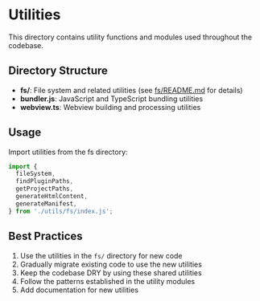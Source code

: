 # Utilities

This directory contains utility functions and modules used throughout the codebase.

## Directory Structure

- **fs/**: File system and related utilities (see [fs/README.md](./fs/README.md) for details)
- **bundler.js**: JavaScript and TypeScript bundling utilities
- **webview.ts**: Webview building and processing utilities

## Usage

Import utilities from the fs directory:

```typescript
import {
  fileSystem,
  findPluginPaths,
  getProjectPaths,
  generateHtmlContent,
  generateManifest,
} from './utils/fs/index.js';
```

## Best Practices

1. Use the utilities in the `fs/` directory for new code
2. Gradually migrate existing code to use the new utilities
3. Keep the codebase DRY by using these shared utilities
4. Follow the patterns established in the utility modules
5. Add documentation for new utilities
